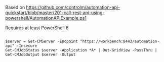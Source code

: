 Based on https://github.com/controlm/automation-api-quickstart/blob/master/201-call-rest-api-using-powershell/AutomationAPIExample.ps1

Requires at least PowerShell 6

```

$server = Get-CMServer -Endpoint "https://workbench:8443/automation-api" -Insecure
Get-CMJobStatus $server -Application *A* | Out-GridView -PassThru | Get-CMJobOutput $server -Output
```